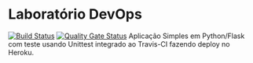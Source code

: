 # Laboratório DevOps
[![Build Status](https://travis-ci.com/pjalbuquerque/devopslab.svg?branch=main)](https://travis-ci.com/pjalbuquerque/devopslab)
[![Quality Gate Status](https://sonarcloud.io/api/project_badges/measure?project=pjalbuquerque_devopslab&metric=alert_status)](https://sonarcloud.io/dashboard?id=pjalbuquerque_devopslab)
Aplicação Simples em  Python/Flask com teste usando Unittest integrado ao Travis-CI fazendo deploy no Heroku.
